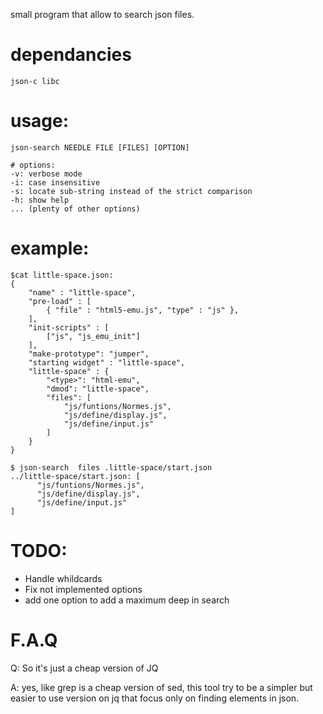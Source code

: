 small program that allow to search json files.

# dependancies
```
json-c libc
```

# usage:
```
json-search NEEDLE FILE [FILES] [OPTION]
```
```
# options:
-v: verbose mode
-i: case insensitive
-s: locate sub-string instead of the strict comparison
-h: show help
... (plenty of other options)
```

# example:

```
$cat little-space.json:
{
    "name" : "little-space",
    "pre-load" : [
        { "file" : "html5-emu.js", "type" : "js" },
    ],
    "init-scripts" : [
        ["js", "js_emu_init"]
    ],
    "make-prototype": "jumper",
    "starting widget" : "little-space",
    "little-space" : {
        "<type>": "html-emu",
        "dmod": "little-space",
        "files": [
            "js/funtions/Normes.js",
            "js/define/display.js",
            "js/define/input.js"
        ]
    }
}

$ json-search  files .little-space/start.json
../little-space/start.json: [
      "js/funtions/Normes.js",
      "js/define/display.js",
      "js/define/input.js"
]
```

# TODO:

* Handle whildcards
* Fix not implemented options
* add one option to add a maximum deep in search

# F.A.Q

Q: So it's just a cheap version of JQ

A: yes, like grep is a cheap version of sed, this tool try to be a simpler but easier to use version on jq that focus only on finding elements in json.
